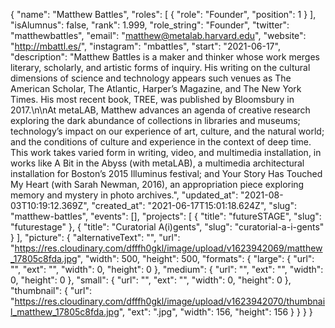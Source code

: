 {
 "name": "Matthew Battles",
 "roles": [
  {
   "role": "Founder",
   "position": 1
  }
 ],
 "isAlumnus": false,
 "rank": 1.999,
 "role_string": "Founder",
 "twitter": "matthewbattles",
 "email": "matthew@metalab.harvard.edu",
 "website": "http://mbattl.es/",
 "instagram": "mbattles",
 "start": "2021-06-17",
 "description": "Matthew Battles is a maker and thinker whose work merges literary, scholarly, and artistic forms of inquiry. His writing on the cultural dimensions of science and technology appears such venues as The American Scholar, The Atlantic, Harper’s Magazine, and The New York Times. His most recent book, TREE, was published by Bloomsbury in 2017.\n\nAt metaLAB, Matthew advances an agenda of creative research exploring the dark abundance of collections in libraries and museums; technology’s impact on our experience of art, culture, and the natural world; and the conditions of culture and experience in the context of deep time. This work takes varied form in writing, video, and multimedia installation, in works like A Bit in the Abyss (with metaLAB), a multimedia architectural installation for Boston’s 2015 Illuminus festival; and Your Story Has Touched My Heart (with Sarah Newman, 2016), an appropriation piece exploring memory and mystery in photo archives.",
 "updated_at": "2021-08-03T10:19:12.369Z",
 "created_at": "2021-06-17T15:01:18.624Z",
 "slug": "matthew-battles",
 "events": [],
 "projects": [
  {
   "title": "futureSTAGE",
   "slug": "futurestage"
  },
  {
   "title": "Curatorial A(i)gents",
   "slug": "curatorial-a-i-gents"
  }
 ],
 "picture": {
  "alternativeText": "",
  "url": "https://res.cloudinary.com/dfffh0gkl/image/upload/v1623942069/matthew_17805c8fda.jpg",
  "width": 500,
  "height": 500,
  "formats": {
   "large": {
    "url": "",
    "ext": "",
    "width": 0,
    "height": 0
   },
   "medium": {
    "url": "",
    "ext": "",
    "width": 0,
    "height": 0
   },
   "small": {
    "url": "",
    "ext": "",
    "width": 0,
    "height": 0
   },
   "thumbnail": {
    "url": "https://res.cloudinary.com/dfffh0gkl/image/upload/v1623942070/thumbnail_matthew_17805c8fda.jpg",
    "ext": ".jpg",
    "width": 156,
    "height": 156
   }
  }
 }
}